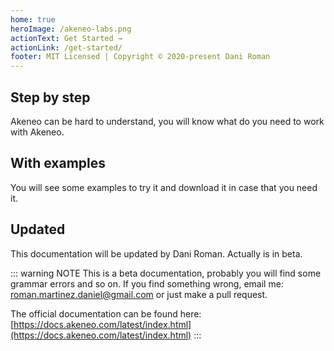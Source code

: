 ```yaml
---
home: true
heroImage: /akeneo-labs.png
actionText: Get Started →
actionLink: /get-started/
footer: MIT Licensed | Copyright © 2020-present Dani Roman
---
```


<div style="text-align: center">
  <Bit/>
</div>

<div class="features">
  <div class="feature">
    <h2>Step by step</h2>
    <p>Akeneo can be hard to understand, you will know what do you need to work with Akeneo.</p>
  </div>
  <div class="feature">
      <h2>With examples</h2>
      <p>You will see some examples to try it and download it in case that you need it.</p>
    </div>
  <div class="feature">
    <h2>Updated</h2>
    <p>This documentation will be updated by Dani Roman. Actually is in beta.</p>
  </div>
  
</div>

::: warning NOTE
This is a beta documentation, probably you will find some grammar errors and so on. If you find something wrong, email me: [roman.martinez.daniel@gmail.com](roman.martinez.daniel@gmail.com) or just make a pull request.

The official documentation can be found here: [https://docs.akeneo.com/latest/index.html](https://docs.akeneo.com/latest/index.html)
:::